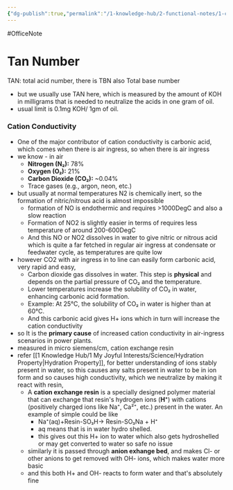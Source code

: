```yaml
---
{"dg-publish":true,"permalink":"/1-knowledge-hub/2-functional-notes/1-career-notes/2-general-technical-notes/2-power-plant-systems/chemistry/chemistry-parameter/","noteIcon":""}
---
```


#OfficeNote
# Tan Number

TAN: total acid number, there is TBN also Total base number
- but we usually use TAN here, which is measured by the amount of KOH in milligrams that is needed to neutralize the acids in one gram of oil.
- usual limit is 0.1mg KOH/ 1gm of oil.

### Cation Conductivity
- One of the major contributor of cation conductivity is carbonic acid, which comes when there is air ingress, so when there is air ingress
- we know - in air
	- **Nitrogen (N₂):** 78%
	- **Oxygen (O₂):** 21%
	- **Carbon Dioxide (CO₂):** ~0.04%
	- Trace gases (e.g., argon, neon, etc.)
- but usually at normal temperatures N2 is chemically inert, so the formation of nitric/nitrous acid is almost impossible
	- formation of NO is endothermic and requires >1000DegC and also a slow reaction
	- Formation of NO2 is slightly easier in terms of requires less temperature of around 200-600DegC
	- And this NO or NO2 dissolves in water to give nitric or nitrous acid which is quite a far fetched in regular air ingress at condensate or feedwater cycle, as temperatures are quite low
- however CO2 with air ingress in to line can easily form carbonic acid, very rapid and easy,  
	- Carbon dioxide gas dissolves in water. This step is **physical** and depends on the partial pressure of CO₂ and the temperature.
	- Lower temperatures increase the solubility of CO₂ in water, enhancing carbonic acid formation.
	- Example: At 25°C, the solubility of CO₂ in water is higher than at 60°C.
	- And this carbonic acid gives H+ ions which in turn will increase the cation conductivity
- so It is the **primary cause** of increased cation conductivity in air-ingress scenarios in power plants.
- measured in micro siemens/cm, cation exchange resin 
- refer [[1 Knowledge Hub/1 My Joyful Interests/Science/Hydration Property\|Hydration Property]], for better understanding of ions stably present in water, so this causes any salts present in water to be in ion form and so causes high conductivity, which we neutralize by making it react with resin, 
	- A **cation exchange resin** is a specially designed polymer material that can exchange that resin's hydrogen ions (**H⁺**) with cations (positively charged ions like Na⁺, Ca²⁺, etc.) present in the water. An example of simple could be like
		- Na⁺(aq)+Resin-SO₃H→ Resin-SO₃Na  + H⁺
		- aq means that is in water hydro shelled.
		- this gives out this H+ ion to water which also gets hydroshelled or may get converted to water so safe no issue
	- similarly it is passed through **anion exhange bed**, and makes Cl- or other anions to get removed with OH- ions, which makes water more basic
	- and this both H+ and OH- reacts to form water and that's absolutely fine